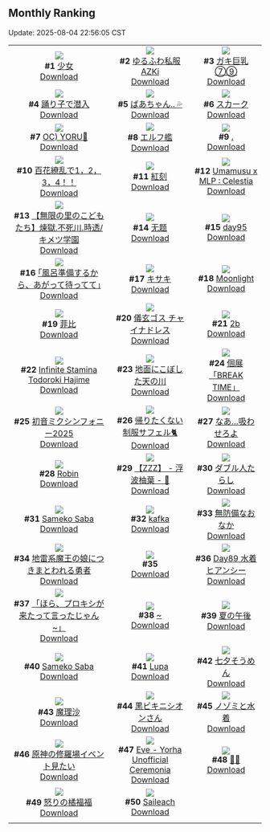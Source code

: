 ## Monthly Ranking
Update: 2025-08-04 22:56:05 CST

|      |      |      |
| :----: | :----: | :----: |
| ![](https://i.pixiv.re/c/240x480/img-master/img/2025/07/07/17/57/32/132420917_p0_master1200.jpg)<br>**#1** [少女](https://www.pixiv.net/artworks/132420917)<br>[Download](https://i.pixiv.re/img-original/img/2025/07/07/17/57/32/132420917_p0.png) | ![](https://i.pixiv.re/c/240x480/img-master/img/2025/07/07/00/00/27/132397538_p0_master1200.jpg)<br>**#2** [ゆるふわ私服AZKi](https://www.pixiv.net/artworks/132397538)<br>[Download](https://i.pixiv.re/img-original/img/2025/07/07/00/00/27/132397538_p0.jpg) | ![](https://i.pixiv.re/c/240x480/img-master/img/2025/07/07/08/00/03/132408754_p0_master1200.jpg)<br>**#3** [ガキ巨乳⑦⑨](https://www.pixiv.net/artworks/132408754)<br>[Download](https://i.pixiv.re/img-original/img/2025/07/07/08/00/03/132408754_p0.jpg) |
| ![](https://i.pixiv.re/c/240x480/img-master/img/2025/07/06/00/00/50/132353043_p0_master1200.jpg)<br>**#4** [踊り子で潜入](https://www.pixiv.net/artworks/132353043)<br>[Download](https://i.pixiv.re/img-original/img/2025/07/06/00/00/50/132353043_p0.jpg) | ![](https://i.pixiv.re/c/240x480/img-master/img/2025/07/07/19/30/45/132424455_p0_master1200.jpg)<br>**#5** [ばあちゃん.. 💦](https://www.pixiv.net/artworks/132424455)<br>[Download](https://i.pixiv.re/img-original/img/2025/07/07/19/30/45/132424455_p0.png) | ![](https://i.pixiv.re/c/240x480/img-master/img/2025/07/07/13/36/38/132415265_p0_master1200.jpg)<br>**#6** [スカーク](https://www.pixiv.net/artworks/132415265)<br>[Download](https://i.pixiv.re/img-original/img/2025/07/07/13/36/38/132415265_p0.jpg) |
| ![](https://i.pixiv.re/c/240x480/img-master/img/2025/07/07/00/28/28/132399400_p0_master1200.jpg)<br>**#7** [OC) YORU👜](https://www.pixiv.net/artworks/132399400)<br>[Download](https://i.pixiv.re/img-original/img/2025/07/07/00/28/28/132399400_p0.jpg) | ![](https://i.pixiv.re/c/240x480/img-master/img/2025/07/09/01/13/24/132477673_p0_master1200.jpg)<br>**#8** [エルフ艦](https://www.pixiv.net/artworks/132477673)<br>[Download](https://i.pixiv.re/img-original/img/2025/07/09/01/13/24/132477673_p0.jpg) | ![](https://i.pixiv.re/c/240x480/img-master/img/2025/07/07/20/13/53/132426266_p0_master1200.jpg)<br>**#9** [.](https://www.pixiv.net/artworks/132426266)<br>[Download](https://i.pixiv.re/img-original/img/2025/07/07/20/13/53/132426266_p0.png) |
| ![](https://i.pixiv.re/c/240x480/img-master/img/2025/07/06/08/00/02/132363435_p0_master1200.jpg)<br>**#10** [百花繚乱で1，2，3，4！！](https://www.pixiv.net/artworks/132363435)<br>[Download](https://i.pixiv.re/img-original/img/2025/07/06/08/00/02/132363435_p0.jpg) | ![](https://i.pixiv.re/c/240x480/img-master/img/2025/07/07/00/00/16/132397449_p0_master1200.jpg)<br>**#11** [紅刻](https://www.pixiv.net/artworks/132397449)<br>[Download](https://i.pixiv.re/img-original/img/2025/07/07/00/00/16/132397449_p0.png) | ![](https://i.pixiv.re/c/240x480/img-master/img/2025/07/07/21/54/10/132430989_p0_master1200.jpg)<br>**#12** [Umamusu x MLP : Celestia](https://www.pixiv.net/artworks/132430989)<br>[Download](https://i.pixiv.re/img-original/img/2025/07/07/21/54/10/132430989_p0.jpg) |
| ![](https://i.pixiv.re/c/240x480/img-master/img/2025/08/02/22/10/05/132341248_p0_master1200.jpg)<br>**#13** [【無限の里のこどもたち】煉獄.不死川.時透/キメツ学園](https://www.pixiv.net/artworks/132341248)<br>[Download](https://i.pixiv.re/img-original/img/2025/08/02/22/10/05/132341248_p0.jpg) | ![](https://i.pixiv.re/c/240x480/img-master/img/2025/07/06/13/46/09/132371676_p0_master1200.jpg)<br>**#14** [无题](https://www.pixiv.net/artworks/132371676)<br>[Download](https://i.pixiv.re/img-original/img/2025/07/06/13/46/09/132371676_p0.png) | ![](https://i.pixiv.re/c/240x480/img-master/img/2025/07/07/03/26/06/132404465_p0_master1200.jpg)<br>**#15** [day95](https://www.pixiv.net/artworks/132404465)<br>[Download](https://i.pixiv.re/img-original/img/2025/07/07/03/26/06/132404465_p0.jpg) |
| ![](https://i.pixiv.re/c/240x480/img-master/img/2025/07/07/17/14/52/132419805_p0_master1200.jpg)<br>**#16** [｢風呂準備するから、あがって待ってて｣](https://www.pixiv.net/artworks/132419805)<br>[Download](https://i.pixiv.re/img-original/img/2025/07/07/17/14/52/132419805_p0.jpg) | ![](https://i.pixiv.re/c/240x480/img-master/img/2025/07/06/16/23/11/132376952_p0_master1200.jpg)<br>**#17** [キサキ](https://www.pixiv.net/artworks/132376952)<br>[Download](https://i.pixiv.re/img-original/img/2025/07/06/16/23/11/132376952_p0.jpg) | ![](https://i.pixiv.re/c/240x480/img-master/img/2025/07/06/01/09/00/132356126_p0_master1200.jpg)<br>**#18** [Moonlight](https://www.pixiv.net/artworks/132356126)<br>[Download](https://i.pixiv.re/img-original/img/2025/07/06/01/09/00/132356126_p0.png) |
| ![](https://i.pixiv.re/c/240x480/img-master/img/2025/07/06/18/00/19/132380344_p0_master1200.jpg)<br>**#19** [菲比](https://www.pixiv.net/artworks/132380344)<br>[Download](https://i.pixiv.re/img-original/img/2025/07/06/18/00/19/132380344_p0.jpg) | ![](https://i.pixiv.re/c/240x480/img-master/img/2025/07/08/00/00/07/132437481_p0_master1200.jpg)<br>**#20** [儀玄ゴス チャイナドレス](https://www.pixiv.net/artworks/132437481)<br>[Download](https://i.pixiv.re/img-original/img/2025/07/08/00/00/07/132437481_p0.png) | ![](https://i.pixiv.re/c/240x480/img-master/img/2025/07/05/08/43/18/132322721_p0_master1200.jpg)<br>**#21** [2b](https://www.pixiv.net/artworks/132322721)<br>[Download](https://i.pixiv.re/img-original/img/2025/07/05/08/43/18/132322721_p0.jpg) |
| ![](https://i.pixiv.re/c/240x480/img-master/img/2025/07/07/05/04/27/132405819_p0_master1200.jpg)<br>**#22** [Infinite Stamina Todoroki Hajime](https://www.pixiv.net/artworks/132405819)<br>[Download](https://i.pixiv.re/img-original/img/2025/07/07/05/04/27/132405819_p0.png) | ![](https://i.pixiv.re/c/240x480/img-master/img/2025/07/07/11/38/22/132397946_p0_master1200.jpg)<br>**#23** [地面にこぼした天の川](https://www.pixiv.net/artworks/132397946)<br>[Download](https://i.pixiv.re/img-original/img/2025/07/07/11/38/22/132397946_p0.png) | ![](https://i.pixiv.re/c/240x480/img-master/img/2025/07/08/00/00/06/132437464_p0_master1200.jpg)<br>**#24** [個展「BREAK TIME」](https://www.pixiv.net/artworks/132437464)<br>[Download](https://i.pixiv.re/img-original/img/2025/07/08/00/00/06/132437464_p0.png) |
| ![](https://i.pixiv.re/c/240x480/img-master/img/2025/07/09/01/00/16/132477259_p0_master1200.jpg)<br>**#25** [初音ミクシンフォニー2025](https://www.pixiv.net/artworks/132477259)<br>[Download](https://i.pixiv.re/img-original/img/2025/07/09/01/00/16/132477259_p0.png) | ![](https://i.pixiv.re/c/240x480/img-master/img/2025/07/05/21/10/30/132345187_p0_master1200.jpg)<br>**#26** [帰りたくない制服サフェル🐈](https://www.pixiv.net/artworks/132345187)<br>[Download](https://i.pixiv.re/img-original/img/2025/07/05/21/10/30/132345187_p0.png) | ![](https://i.pixiv.re/c/240x480/img-master/img/2025/07/07/17/06/38/132419604_p0_master1200.jpg)<br>**#27** [なあ…吸わせろよ](https://www.pixiv.net/artworks/132419604)<br>[Download](https://i.pixiv.re/img-original/img/2025/07/07/17/06/38/132419604_p0.jpg) |
| ![](https://i.pixiv.re/c/240x480/img-master/img/2025/07/07/09/26/09/132410206_p0_master1200.jpg)<br>**#28** [Robin](https://www.pixiv.net/artworks/132410206)<br>[Download](https://i.pixiv.re/img-original/img/2025/07/07/09/26/09/132410206_p0.jpg) | ![](https://i.pixiv.re/c/240x480/img-master/img/2025/07/05/11/00/13/132325705_p0_master1200.jpg)<br>**#29** [【ZZZ】 - 浮波柚葉 - 🦝](https://www.pixiv.net/artworks/132325705)<br>[Download](https://i.pixiv.re/img-original/img/2025/07/05/11/00/13/132325705_p0.png) | ![](https://i.pixiv.re/c/240x480/img-master/img/2025/07/07/16/00/02/132418034_p0_master1200.jpg)<br>**#30** [ダブル人たらし](https://www.pixiv.net/artworks/132418034)<br>[Download](https://i.pixiv.re/img-original/img/2025/07/07/16/00/02/132418034_p0.png) |
| ![](https://i.pixiv.re/c/240x480/img-master/img/2025/07/06/23/35/20/132396079_p0_master1200.jpg)<br>**#31** [Sameko Saba](https://www.pixiv.net/artworks/132396079)<br>[Download](https://i.pixiv.re/img-original/img/2025/07/06/23/35/20/132396079_p0.jpg) | ![](https://i.pixiv.re/c/240x480/img-master/img/2025/07/07/09/24/36/132410181_p0_master1200.jpg)<br>**#32** [kafka](https://www.pixiv.net/artworks/132410181)<br>[Download](https://i.pixiv.re/img-original/img/2025/07/07/09/24/36/132410181_p0.jpg) | ![](https://i.pixiv.re/c/240x480/img-master/img/2025/07/05/00/22/13/132312656_p0_master1200.jpg)<br>**#33** [無防備なおなか](https://www.pixiv.net/artworks/132312656)<br>[Download](https://i.pixiv.re/img-original/img/2025/07/05/00/22/13/132312656_p0.png) |
| ![](https://i.pixiv.re/c/240x480/img-master/img/2025/07/07/00/00/49/132397674_p0_master1200.jpg)<br>**#34** [地雷系魔王の娘につきまとわれる勇者](https://www.pixiv.net/artworks/132397674)<br>[Download](https://i.pixiv.re/img-original/img/2025/07/07/00/00/49/132397674_p0.jpg) | ![](https://s.pximg.net/common/images/limit_unviewable_s.png)<br>**#35** [](https://www.pixiv.net/artworks/132464342)<br>[Download](https://s.pximg.net/common/images/limit_unviewable_s.png) | ![](https://i.pixiv.re/c/240x480/img-master/img/2025/07/07/00/00/32/132397571_p0_master1200.jpg)<br>**#36** [Day89 水着ヒアンシー](https://www.pixiv.net/artworks/132397571)<br>[Download](https://i.pixiv.re/img-original/img/2025/07/07/00/00/32/132397571_p0.jpg) |
| ![](https://i.pixiv.re/c/240x480/img-master/img/2025/07/08/19/05/14/132461947_p0_master1200.jpg)<br>**#37** [「ほら、プロキシが来たって言ったじゃん~」](https://www.pixiv.net/artworks/132461947)<br>[Download](https://i.pixiv.re/img-original/img/2025/07/08/19/05/14/132461947_p0.png) | ![](https://i.pixiv.re/c/240x480/img-master/img/2025/07/08/00/37/49/132439582_p0_master1200.jpg)<br>**#38** [~](https://www.pixiv.net/artworks/132439582)<br>[Download](https://i.pixiv.re/img-original/img/2025/07/08/00/37/49/132439582_p0.jpg) | ![](https://i.pixiv.re/c/240x480/img-master/img/2025/07/07/00/00/22/132397507_p0_master1200.jpg)<br>**#39** [夏の午後](https://www.pixiv.net/artworks/132397507)<br>[Download](https://i.pixiv.re/img-original/img/2025/07/07/00/00/22/132397507_p0.png) |
| ![](https://i.pixiv.re/c/240x480/img-master/img/2025/07/07/18/11/36/132421589_p0_master1200.jpg)<br>**#40** [Sameko Saba](https://www.pixiv.net/artworks/132421589)<br>[Download](https://i.pixiv.re/img-original/img/2025/07/07/18/11/36/132421589_p0.png) | ![](https://i.pixiv.re/c/240x480/img-master/img/2025/07/05/15/34/10/132332729_p0_master1200.jpg)<br>**#41** [Lupa](https://www.pixiv.net/artworks/132332729)<br>[Download](https://i.pixiv.re/img-original/img/2025/07/05/15/34/10/132332729_p0.png) | ![](https://i.pixiv.re/c/240x480/img-master/img/2025/07/07/20/30/04/132426933_p0_master1200.jpg)<br>**#42** [七夕そうめん](https://www.pixiv.net/artworks/132426933)<br>[Download](https://i.pixiv.re/img-original/img/2025/07/07/20/30/04/132426933_p0.png) |
| ![](https://i.pixiv.re/c/240x480/img-master/img/2025/07/07/02/21/59/132403274_p0_master1200.jpg)<br>**#43** [魔理沙](https://www.pixiv.net/artworks/132403274)<br>[Download](https://i.pixiv.re/img-original/img/2025/07/07/02/21/59/132403274_p0.jpg) | ![](https://i.pixiv.re/c/240x480/img-master/img/2025/07/05/00/01/14/132311561_p0_master1200.jpg)<br>**#44** [黒ビキニシオンさん](https://www.pixiv.net/artworks/132311561)<br>[Download](https://i.pixiv.re/img-original/img/2025/07/05/00/01/14/132311561_p0.png) | ![](https://i.pixiv.re/c/240x480/img-master/img/2025/07/06/19/03/20/132383071_p0_master1200.jpg)<br>**#45** [ノゾミと水着](https://www.pixiv.net/artworks/132383071)<br>[Download](https://i.pixiv.re/img-original/img/2025/07/06/19/03/20/132383071_p0.jpg) |
| ![](https://i.pixiv.re/c/240x480/img-master/img/2025/07/06/06/57/42/132362336_p0_master1200.jpg)<br>**#46** [原神の修羅場イベント見たい](https://www.pixiv.net/artworks/132362336)<br>[Download](https://i.pixiv.re/img-original/img/2025/07/06/06/57/42/132362336_p0.png) | ![](https://i.pixiv.re/c/240x480/img-master/img/2025/07/07/07/44/05/132408483_p0_master1200.jpg)<br>**#47** [Eve - Yorha Unofficial Ceremonia](https://www.pixiv.net/artworks/132408483)<br>[Download](https://i.pixiv.re/img-original/img/2025/07/07/07/44/05/132408483_p0.png) | ![](https://i.pixiv.re/c/240x480/img-master/img/2025/07/05/00/02/37/132311746_p0_master1200.jpg)<br>**#48** [🚗🖤](https://www.pixiv.net/artworks/132311746)<br>[Download](https://i.pixiv.re/img-original/img/2025/07/05/00/02/37/132311746_p0.jpg) |
| ![](https://i.pixiv.re/c/240x480/img-master/img/2025/07/06/22/53/05/132393939_p0_master1200.jpg)<br>**#49** [怒りの橘福福](https://www.pixiv.net/artworks/132393939)<br>[Download](https://i.pixiv.re/img-original/img/2025/07/06/22/53/05/132393939_p0.jpg) | ![](https://i.pixiv.re/c/240x480/img-master/img/2025/07/07/14/08/45/132415878_p0_master1200.jpg)<br>**#50** [Saileach](https://www.pixiv.net/artworks/132415878)<br>[Download](https://i.pixiv.re/img-original/img/2025/07/07/14/08/45/132415878_p0.jpg) |
|      |
